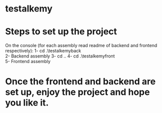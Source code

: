 # testalkemy

# Steps to set up the project 
On the console (for each assembly read readme of backend and frontend respectively):
1- cd .\testalkemyback\
2- Backend assembly
3- cd ..
4- cd .\testalkemyfront\
5- Frontend assembly



# Once the frontend and backend are set up, enjoy the project and hope you like it.
